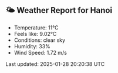 <!-- WEATHER-START -->
## 🌤 Weather Report for Hanoi

- Temperature: 11°C
- Feels like: 9.02°C
- Conditions: clear sky
- Humidity: 33%
- Wind Speed: 1.72 m/s

Last updated: 2025-01-28 20:20:38 UTC
<!-- WEATHER-END -->
